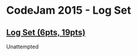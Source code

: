 # CodeJam 2015 - Log Set

## [Log Set (6pts, 19pts)](https://codingcompetitions.withgoogle.com/codejam/round/0000000000433c84/0000000000433d3b)

Unattempted
